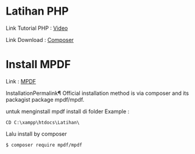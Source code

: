 # Latihan PHP
Link Tutorial PHP : [Video](https://www.youtube.com/playlist?list=PLFIM0718LjIUqXfmEIBE3-uzERZPh3vp6)

Link Download : [Composer](https://getcomposer.org/)

# Install MPDF
Link : [MPDF](https://mpdf.github.io/installation-setup/installation-v7-x.html)

InstallationPermalink¶
Official installation method is via composer and its packagist package mpdf/mpdf.

untuk menginstall mpdf install di folder 
Example :
```
CD C:\xampp\htdocs\Latihan\
```

Lalu install by composer

```
$ composer require mpdf/mpdf
```


